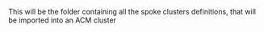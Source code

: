 This will be the folder containing all the spoke clusters
definitions, that will be imported into an ACM cluster

